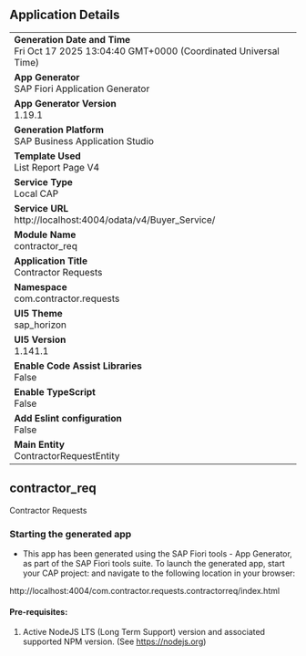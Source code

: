 ## Application Details
|               |
| ------------- |
|**Generation Date and Time**<br>Fri Oct 17 2025 13:04:40 GMT+0000 (Coordinated Universal Time)|
|**App Generator**<br>SAP Fiori Application Generator|
|**App Generator Version**<br>1.19.1|
|**Generation Platform**<br>SAP Business Application Studio|
|**Template Used**<br>List Report Page V4|
|**Service Type**<br>Local CAP|
|**Service URL**<br>http://localhost:4004/odata/v4/Buyer_Service/|
|**Module Name**<br>contractor_req|
|**Application Title**<br>Contractor Requests|
|**Namespace**<br>com.contractor.requests|
|**UI5 Theme**<br>sap_horizon|
|**UI5 Version**<br>1.141.1|
|**Enable Code Assist Libraries**<br>False|
|**Enable TypeScript**<br>False|
|**Add Eslint configuration**<br>False|
|**Main Entity**<br>ContractorRequestEntity|

## contractor_req

Contractor Requests

### Starting the generated app

-   This app has been generated using the SAP Fiori tools - App Generator, as part of the SAP Fiori tools suite.  To launch the generated app, start your CAP project:  and navigate to the following location in your browser:

http://localhost:4004/com.contractor.requests.contractorreq/index.html

#### Pre-requisites:

1. Active NodeJS LTS (Long Term Support) version and associated supported NPM version.  (See https://nodejs.org)


